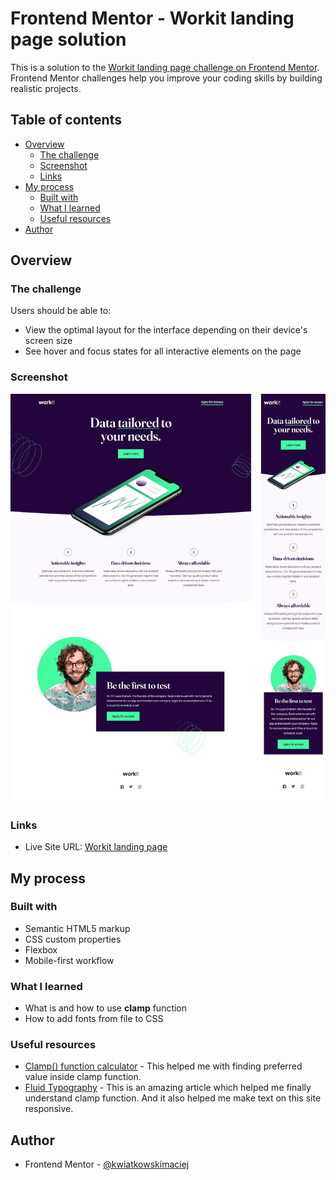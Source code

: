 # Frontend Mentor - Workit landing page solution

This is a solution to the [Workit landing page challenge on Frontend Mentor](https://www.frontendmentor.io/challenges/workit-landing-page-2fYnyle5lu). Frontend Mentor challenges help you improve your coding skills by building realistic projects.

## Table of contents

- [Overview](#overview)
  - [The challenge](#the-challenge)
  - [Screenshot](#screenshot)
  - [Links](#links)
- [My process](#my-process)
  - [Built with](#built-with)
  - [What I learned](#what-i-learned)
  - [Useful resources](#useful-resources)
- [Author](#author)

## Overview

### The challenge

Users should be able to:

- View the optimal layout for the interface depending on their device's screen size
- See hover and focus states for all interactive elements on the page

### Screenshot

![](./screenshot.png)

### Links

- Live Site URL: [Workit landing page](https://kwiatkowskimaciej.github.io/workit-landing-page/)

## My process

### Built with

- Semantic HTML5 markup
- CSS custom properties
- Flexbox
- Mobile-first workflow

### What I learned

- What is and how to use **clamp** function
- How to add fonts from file to CSS

### Useful resources

- [Clamp() function calculator](https://www.marcbacon.com/tools/clamp-calculator/) - This helped me with finding preferred value inside clamp function.
- [Fluid Typography](https://css-tricks.com/snippets/css/fluid-typography/) - This is an amazing article which helped me finally understand clamp function. And it also helped me make text on this site responsive.

## Author

- Frontend Mentor - [@kwiatkowskimaciej](hhttps://www.frontendmentor.io/profile/kwiatkowskimaciej)
